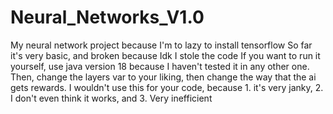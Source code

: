# Neural_Networks_V1.0
My neural network project because I'm to lazy to install tensorflow
So far it's very basic, and broken because Idk I stole the code
If you want to run it yourself, use java version 18 because I haven't tested it in any other one.
Then, change the layers var to your liking, then change the way that the ai gets rewards.
I wouldn't use this for your code, because 1. it's very janky, 2. I don't even think it works, and 3. Very inefficient
